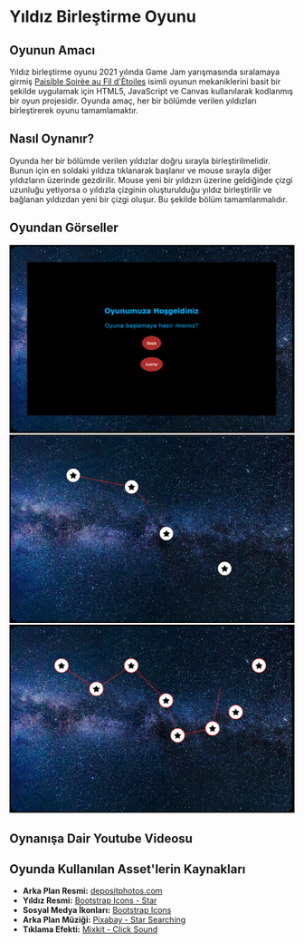 # Yıldız Birleştirme Oyunu

## Oyunun Amacı

Yıldız birleştirme oyunu 2021 yılında Game Jam yarışmasında sıralamaya girmiş [Paisible Soirèe au Fil d'Ètoiles](https://troleoleo.itch.io/paisible-soiree-etoiles) isimli 
oyunun mekaniklerini basit bir şekilde uygulamak için HTML5, JavaScript ve Canvas kullanılarak kodlanmış bir oyun projesidir. Oyunda amaç, her bir bölümde verilen yıldızları
birleştirerek oyunu tamamlamaktır.

## Nasıl Oynanır?

Oyunda her bir bölümde verilen yıldızlar doğru sırayla birleştirilmelidir. Bunun için en soldaki yıldıza tıklanarak başlanır ve mouse sırayla diğer yıldızların üzerinde gezdirilir.
Mouse yeni bir yıldızın üzerine geldiğinde çizgi uzunluğu yetiyorsa o yıldızla çizginin oluşturulduğu yıldız birleştirilir ve bağlanan yıldızdan yeni bir çizgi oluşur. Bu şekilde bölüm tamamlanmalıdır.

## Oyundan Görseller

<img src="https://github.com/KaganEM16/JavaScript-Oyun-Projesi/blob/main/images/Ornek%20Gorsel%201.png" width="1000">
<img src="https://github.com/KaganEM16/JavaScript-Oyun-Projesi/blob/main/images/Ornek%20Gorsel%202.png" width="1000">
<img src="https://github.com/KaganEM16/JavaScript-Oyun-Projesi/blob/main/images/Ornek%20Gorsel%203.png" width="1000">

## Oynanışa Dair Youtube Videosu



## Oyunda Kullanılan Asset'lerin Kaynakları

- **Arka Plan Resmi:** [depositphotos.com](https://depositphotos.com/photos/sky-stars.html)  
- **Yıldız Resmi:** [Bootstrap Icons - Star](https://icons.getbootstrap.com/icons/star-fill/)  
- **Sosyal Medya İkonları:** [Bootstrap Icons](https://icons.getbootstrap.com/)  
- **Arka Plan Müziği:** [Pixabay - Star Searching](https://pixabay.com/tr/sound-effects/star-searching-184617/)  
- **Tıklama Efekti:** [Mixkit - Click Sound](https://mixkit.co/free-sound-effects/click/)  
